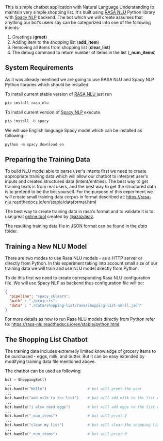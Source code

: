 This is simple chatbot application with Natural Language Understanding to maintain very simple shopping list. It's built using [RASA NLU][rasa_nlu_home] Python library with [Spacy NLP][spacy_nlp_home] backend.
The bot which we will create assumes that anything our bot’s users say can be categorized into one of the following intents:
1. Greetings (**greet**)
2. Adding item to the shopping list (**add_item**)
3. Removing all items from shopping list (**clear_list**)
4. The debug command to return number of items in the list (**_num_items**) 

## System Requirements ##
As it was already mentined we are going to use RASA NLU and Spacy NLP Python libraries which should be installed.

To install current stable version of [RASA NLU][rasa_nlu_home] just run
```python
pip install rasa_nlu
```

To install current version of [Spacy NLP][spacy_nlp_home] execute
```python
pip install -U spacy
```

We will use English language Spacy model which can be installed as following:
```python
python -m spacy download en
```

## Preparing the Training Data ##
To build NLU model able to parse user's intents first we need to create appropriate training data which will allow our chatbot to interpret user's inputs and created structured data (intent/entities). The best way to get training texts is from real users, and the best way to get the structured data is to pretend to be the bot yourself. For the purpose of this experiment we will create small training data corpus in format described at: https://rasa-nlu.readthedocs.io/en/stable/dataformat.html

The best way to create training data in rasa's format and to validate it is to use great [online tool](https://rasahq.github.io/rasa-nlu-trainer/) created by [@azazdeaz](https://github.com/azazdeaz).

The resulting training data file in JSON format can be found in the *data* folder.

## Training a New NLU Model ##
There are two modes to use Rasa NLU models - as a HTTP server or directly from Python. In this experiment taking into account small size of our training data we will train and use NLU model directly from Python. 

To do this first we need to create corresponding Rasa NLU configuration file. We will use Spacy NLP as backend thus configuration file will be:
```json
{
  "pipeline": "spacy_sklearn",
  "path" : "./projects",
  "data" : "./data/shopping-list/rasa/shopping-list-small.json"
}
```

For more details as how to run Rasa NLU models directly from Python refer to: https://rasa-nlu.readthedocs.io/en/stable/python.html

## The Shopping List Chatbot ##
The training data includes extremelly limited knowledge of grocery items to be purchased - eggs, milk, and butter. But it can be easy extended by modifying training data file mentioned above.

The chatbot can be used as following:
```python
bot = ShoppingBot()
...
bot.handle("Hello")                   # bot will greet the user
...
bot.handle("add milk to the list")    # bot will add milk to the list AND print the whole list
...
bot.handle("i also need eggs")        # bot will add eggs to the list AND print the whole list
...
bot.handle("_num_items")              # bot will print 2
...
bot.handle("clear my list")           # bot will clear the shopping list and affirm that
...
bot.handle("_num_items")              # bot will print 0

```

[rasa_nlu_home]:https://rasa-nlu.readthedocs.io/en/stable/
[spacy_nlp_home]:https://spacy.io

